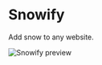 Snowify
=======

Add snow to any website.

![Snowify preview](https://raw.github.com/ryanburgess/snowify/master/screenshot.png)

